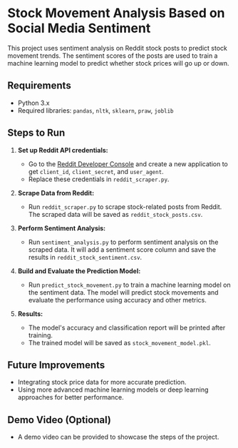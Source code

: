 # Stock Movement Analysis Based on Social Media Sentiment

This project uses sentiment analysis on Reddit stock posts to predict stock movement trends. The sentiment scores of the posts are used to train a machine learning model to predict whether stock prices will go up or down.

## Requirements
- Python 3.x
- Required libraries: `pandas`, `nltk`, `sklearn`, `praw`, `joblib`

## Steps to Run

1. **Set up Reddit API credentials:**
   - Go to the [Reddit Developer Console](https://www.reddit.com/prefs/apps) and create a new application to get `client_id`, `client_secret`, and `user_agent`.
   - Replace these credentials in `reddit_scraper.py`.

2. **Scrape Data from Reddit:**
   - Run `reddit_scraper.py` to scrape stock-related posts from Reddit. The scraped data will be saved as `reddit_stock_posts.csv`.

3. **Perform Sentiment Analysis:**
   - Run `sentiment_analysis.py` to perform sentiment analysis on the scraped data. It will add a sentiment score column and save the results in `reddit_stock_sentiment.csv`.

4. **Build and Evaluate the Prediction Model:**
   - Run `predict_stock_movement.py` to train a machine learning model on the sentiment data. The model will predict stock movements and evaluate the performance using accuracy and other metrics.

5. **Results:**
   - The model's accuracy and classification report will be printed after training.
   - The trained model will be saved as `stock_movement_model.pkl`.

## Future Improvements
- Integrating stock price data for more accurate prediction.
- Using more advanced machine learning models or deep learning approaches for better performance.

## Demo Video (Optional)
- A demo video can be provided to showcase the steps of the project.
